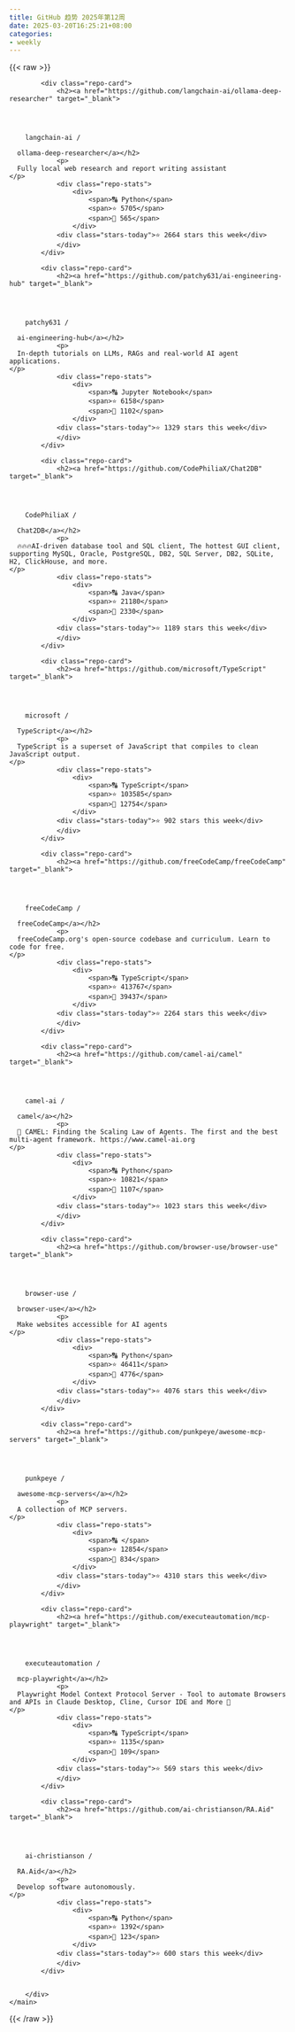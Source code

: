 ```yaml
---
title: GitHub 趋势 2025年第12周
date: 2025-03-20T16:25:21+08:00
categories:
- weekly
---
```

<link rel="stylesheet" href="/public/css/trending.css">
{{< raw >}}
	<main class="container">
        <div class="repo-list" id="repoList">

	
			<div class="repo-card">
				<h2><a href="https://github.com/langchain-ai/ollama-deep-researcher" target="_blank">
    


      
        langchain-ai /

      ollama-deep-researcher</a></h2>
				<p>
      Fully local web research and report writing assistant
    </p>
				<div class="repo-stats">
					<div>
						<span>🔠 Python</span>
						<span>⭐ 5705</span>
						<span>🔱 565</span>
					</div>
				<div class="stars-today">⭐ 2664 stars this week</div>
				</div>
			</div>
	
			<div class="repo-card">
				<h2><a href="https://github.com/patchy631/ai-engineering-hub" target="_blank">
    


      
        patchy631 /

      ai-engineering-hub</a></h2>
				<p>
      In-depth tutorials on LLMs, RAGs and real-world AI agent applications.
    </p>
				<div class="repo-stats">
					<div>
						<span>🔠 Jupyter Notebook</span>
						<span>⭐ 6158</span>
						<span>🔱 1102</span>
					</div>
				<div class="stars-today">⭐ 1329 stars this week</div>
				</div>
			</div>
	
			<div class="repo-card">
				<h2><a href="https://github.com/CodePhiliaX/Chat2DB" target="_blank">
    


      
        CodePhiliaX /

      Chat2DB</a></h2>
				<p>
      🔥🔥🔥AI-driven database tool and SQL client, The hottest GUI client, supporting MySQL, Oracle, PostgreSQL, DB2, SQL Server, DB2, SQLite, H2, ClickHouse, and more.
    </p>
				<div class="repo-stats">
					<div>
						<span>🔠 Java</span>
						<span>⭐ 21180</span>
						<span>🔱 2330</span>
					</div>
				<div class="stars-today">⭐ 1189 stars this week</div>
				</div>
			</div>
	
			<div class="repo-card">
				<h2><a href="https://github.com/microsoft/TypeScript" target="_blank">
    


      
        microsoft /

      TypeScript</a></h2>
				<p>
      TypeScript is a superset of JavaScript that compiles to clean JavaScript output.
    </p>
				<div class="repo-stats">
					<div>
						<span>🔠 TypeScript</span>
						<span>⭐ 103585</span>
						<span>🔱 12754</span>
					</div>
				<div class="stars-today">⭐ 902 stars this week</div>
				</div>
			</div>
	
			<div class="repo-card">
				<h2><a href="https://github.com/freeCodeCamp/freeCodeCamp" target="_blank">
    


      
        freeCodeCamp /

      freeCodeCamp</a></h2>
				<p>
      freeCodeCamp.org's open-source codebase and curriculum. Learn to code for free.
    </p>
				<div class="repo-stats">
					<div>
						<span>🔠 TypeScript</span>
						<span>⭐ 413767</span>
						<span>🔱 39437</span>
					</div>
				<div class="stars-today">⭐ 2264 stars this week</div>
				</div>
			</div>
	
			<div class="repo-card">
				<h2><a href="https://github.com/camel-ai/camel" target="_blank">
    


      
        camel-ai /

      camel</a></h2>
				<p>
      🐫 CAMEL: Finding the Scaling Law of Agents. The first and the best multi-agent framework. https://www.camel-ai.org
    </p>
				<div class="repo-stats">
					<div>
						<span>🔠 Python</span>
						<span>⭐ 10821</span>
						<span>🔱 1107</span>
					</div>
				<div class="stars-today">⭐ 1023 stars this week</div>
				</div>
			</div>
	
			<div class="repo-card">
				<h2><a href="https://github.com/browser-use/browser-use" target="_blank">
    


      
        browser-use /

      browser-use</a></h2>
				<p>
      Make websites accessible for AI agents
    </p>
				<div class="repo-stats">
					<div>
						<span>🔠 Python</span>
						<span>⭐ 46411</span>
						<span>🔱 4776</span>
					</div>
				<div class="stars-today">⭐ 4076 stars this week</div>
				</div>
			</div>
	
			<div class="repo-card">
				<h2><a href="https://github.com/punkpeye/awesome-mcp-servers" target="_blank">
    


      
        punkpeye /

      awesome-mcp-servers</a></h2>
				<p>
      A collection of MCP servers.
    </p>
				<div class="repo-stats">
					<div>
						<span>🔠 </span>
						<span>⭐ 12854</span>
						<span>🔱 834</span>
					</div>
				<div class="stars-today">⭐ 4310 stars this week</div>
				</div>
			</div>
	
			<div class="repo-card">
				<h2><a href="https://github.com/executeautomation/mcp-playwright" target="_blank">
    


      
        executeautomation /

      mcp-playwright</a></h2>
				<p>
      Playwright Model Context Protocol Server - Tool to automate Browsers and APIs in Claude Desktop, Cline, Cursor IDE and More 🔌
    </p>
				<div class="repo-stats">
					<div>
						<span>🔠 TypeScript</span>
						<span>⭐ 1135</span>
						<span>🔱 109</span>
					</div>
				<div class="stars-today">⭐ 569 stars this week</div>
				</div>
			</div>
	
			<div class="repo-card">
				<h2><a href="https://github.com/ai-christianson/RA.Aid" target="_blank">
    


      
        ai-christianson /

      RA.Aid</a></h2>
				<p>
      Develop software autonomously.
    </p>
				<div class="repo-stats">
					<div>
						<span>🔠 Python</span>
						<span>⭐ 1392</span>
						<span>🔱 123</span>
					</div>
				<div class="stars-today">⭐ 600 stars this week</div>
				</div>
			</div>
	

		</div>
    </main>
{{< /raw >}}
